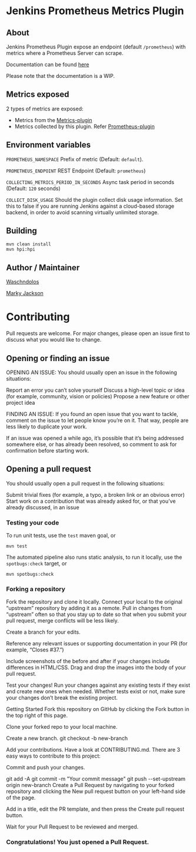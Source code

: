 # Jenkins Prometheus Metrics Plugin

## About
Jenkins Prometheus Plugin expose an endpoint (default `/prometheus`) with metrics where a Prometheus Server can scrape.

Documentation can be found [here](https://plugins.jenkins.io/prometheus)

Please note that the documentation is a WIP.

## Metrics exposed
2 types of metrics are exposed:
- Metrics from the [Metrics-plugin](https://github.com/jenkinsci/metrics-plugin) 
- Metrics collected by this plugin. Refer [Prometheus-plugin](docs/metrics/index.md)

## Environment variables

`PROMETHEUS_NAMESPACE` Prefix of metric (Default: `default`).

`PROMETHEUS_ENDPOINT` REST Endpoint (Default: `prometheus`)

`COLLECTING_METRICS_PERIOD_IN_SECONDS` Async task period in seconds (Default: `120` seconds)

`COLLECT_DISK_USAGE` Should the plugin collect disk usage information. Set this to false if you are running Jenkins against a cloud-based storage backend, in order to avoid scanning virtually unlimited storage.


## Building

    mvn clean install
    mvn hpi:hpi

## Author / Maintainer
[Waschndolos](https://github.com/waschndolos)

[Marky Jackson](https://github.com/markyjackson-taulia)

# Contributing
Pull requests are welcome. For major changes, please open an issue first to discuss what you would like to change.

## Opening or finding an issue
OPENING AN ISSUE:
You should usually open an issue in the following situations:

Report an error you can’t solve yourself
Discuss a high-level topic or idea (for example, community, vision or policies)
Propose a new feature or other project idea

FINDING AN ISSUE:
If you found an open issue that you want to tackle, comment on the issue to let people know you’re on it. That way, people are less likely to duplicate your work.

If an issue was opened a while ago, it’s possible that it’s being addressed somewhere else, or has already been resolved, so comment to ask for confirmation before starting work.

## Opening a pull request
You should usually open a pull request in the following situations:

Submit trivial fixes (for example, a typo, a broken link or an obvious error)
Start work on a contribution that was already asked for, or that you’ve already discussed, in an issue

### Testing your code
To run unit tests, use the `test` maven goal, or
```shell
mvn test
```

The automated pipeline also runs static analysis, to run it locally, use the `spotbugs:check` target, or
```shell
mvn spotbugs:check
```

### Forking a repository
Fork the repository and clone it locally. Connect your local to the original “upstream” repository by adding it as a remote. Pull in changes from “upstream” often so that you stay up to date so that when you submit your pull request, merge conflicts will be less likely.

Create a branch for your edits.

Reference any relevant issues or supporting documentation in your PR (for example, “Closes #37.”)

Include screenshots of the before and after if your changes include differences in HTML/CSS. Drag and drop the images into the body of your pull request.

Test your changes! Run your changes against any existing tests if they exist and create new ones when needed. Whether tests exist or not, make sure your changes don’t break the existing project.

Getting Started
Fork this repository on GitHub by clicking the Fork button in the top right of this page.

Clone your forked repo to your local machine.

Create a new branch.
git checkout -b new-branch

Add your contributions.
Have a look at CONTRIBUTING.md. There are 3 easy ways to contribute to this project:

Commit and push your changes.

git add -A 
git commit -m "Your commit message"
git push --set-upstream origin new-branch
Create a Pull Request by navigating to your forked repository and clicking the New pull request button on your left-hand side of the page.

Add in a title, edit the PR template, and then press the Create pull request button.

Wait for your Pull Request to be reviewed and merged.

### Congratulations! You just opened a Pull Request.


